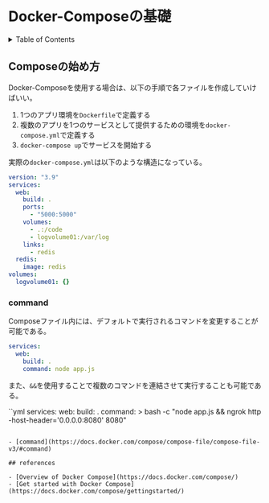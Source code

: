 # Docker-Composeの基礎

<!-- START doctoc generated TOC please keep comment here to allow auto update -->
<!-- DON'T EDIT THIS SECTION, INSTEAD RE-RUN doctoc TO UPDATE -->
<details>
<summary>Table of Contents</summary>

- [Composeの始め方](#compose%E3%81%AE%E5%A7%8B%E3%82%81%E6%96%B9)
  - [command](#command)

</details>
<!-- END doctoc generated TOC please keep comment here to allow auto update -->

## Composeの始め方

Docker-Composeを使用する場合は、以下の手順で各ファイルを作成していけばいい。

1. 1つのアプリ環境を`Dockerfile`で定義する
2. 複数のアプリを1つのサービスとして提供するための環境を`docker-compose.yml`で定義する
3. `docker-compose up`でサービスを開始する 

実際の`docker-compose.yml`は以下のような構造になっている。

```yml
version: "3.9"
services:
  web:
    build: .
    ports:
      - "5000:5000"
    volumes:
      - .:/code
      - logvolume01:/var/log
    links:
      - redis
  redis:
    image: redis
volumes:
  logvolume01: {}
```



### command

Composeファイル内には、デフォルトで実行されるコマンドを変更することが可能である。

```yml
services:
  web:
    build: .
    command: node app.js
```

また、`&&`を使用することで複数のコマンドを連結させて実行することも可能である。

``yml
services:
  web:
    build: .
    command: >
      bash -c "node app.js
      && ngrok http -host-header='0.0.0.0:8080' 8080"
```

- [command](https://docs.docker.com/compose/compose-file/compose-file-v3/#command)

## references

- [Overview of Docker Compose](https://docs.docker.com/compose/)
- [Get started with Docker Compose](https://docs.docker.com/compose/gettingstarted/)
